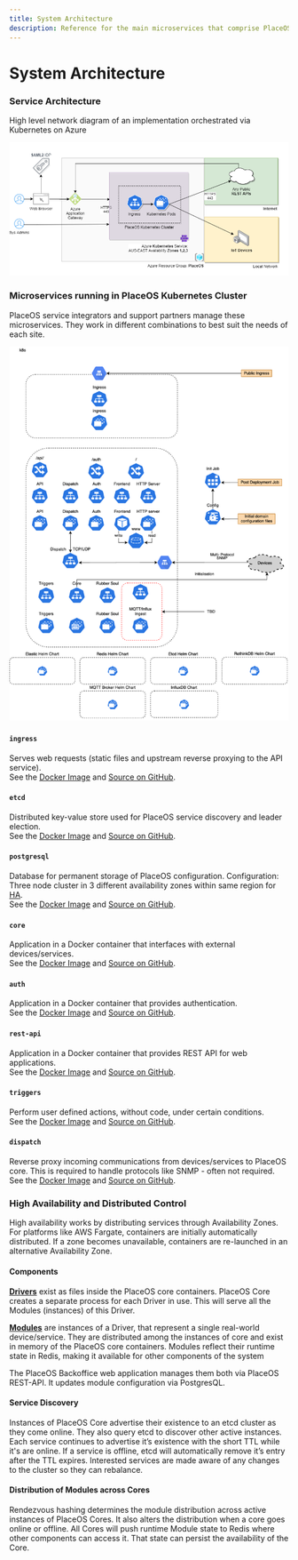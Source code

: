 ```yaml
---
title: System Architecture
description: Reference for the main microservices that comprise PlaceOS
---
```


# System Architecture

### Service Architecture

High level network diagram of an implementation orchestrated via Kubernetes on Azure

![High level diagram](assets/k8s-high-level.png)

### Microservices running in PlaceOS Kubernetes Cluster <a href="#microservices" id="microservices"></a>

PlaceOS service integrators and support partners manage these microservices. They work in different combinations to best suit the needs of each site.

![Kubernetes diagram](assets/k8s-components.png)

#### `ingress`

Serves web requests (static files and upstream reverse proxying to the API service).\
See the [Docker Image](https://hub.docker.com/r/yobasystems/alpine-nginx) and [Source on GitHub](https://github.com/nginx/nginx).

#### `etcd`

Distributed key-value store used for PlaceOS service discovery and leader election.\
See the [Docker Image](https://hub.docker.com/r/bitnami/etcd) and [Source on GitHub](https://github.com/etcd-io/etcd).

#### `postgresql`

Database for permanent storage of PlaceOS configuration. Configuration: Three node cluster in 3 different availability zones within same region for [HA](system-architecture.md#HADC).\
See the [Docker Image](https://hub.docker.com/\_/rethinkdb) and [Source on GitHub](https://github.com/rethinkdb/rethinkdb).

#### `core`

Application in a Docker container that interfaces with external devices/services.\
See the [Docker Image](https://hub.docker.com/r/placeos/core) and [Source on GitHub](https://github.com/PlaceOS/core).

#### `auth`

Application in a Docker container that provides authentication.\
See the [Docker Image](https://hub.docker.com/r/placeos/auth) and [Source on GitHub](https://github.com/PlaceOS/auth).

#### `rest-api`

Application in a Docker container that provides REST API for web applications.\
See the [Docker Image](https://hub.docker.com/r/placeos/rest-api) and [Source on GitHub](https://github.com/PlaceOS/rest-api).

#### `triggers`

Perform user defined actions, without code, under certain conditions.\
See the [Docker Image](https://hub.docker.com/r/placeos/triggers) and [Source on GitHub](https://github.com/PlaceOS/triggers).

#### `dispatch`

Reverse proxy incoming communications from devices/services to PlaceOS core. This is required to handle protocols like SNMP - often not required.\
See the [Docker Image](https://hub.docker.com/r/placeos/dispatch) and [Source on GitHub](https://github.com/PlaceOS/dispatch).

### High Availability and Distributed Control <a href="#hadc" id="hadc"></a>

High availability works by distributing services through Availability Zones. For platforms like AWS Fargate, containers are initially automatically distributed. If a zone becomes unavailable, containers are re-launched in an alternative Availability Zone.

#### Components

[**Drivers**](overview/drivers.md) exist as files inside the PlaceOS core containers. PlaceOS Core creates a separate process for each Driver in use. This will serve all the Modules (instances) of this Driver.

[**Modules**](overview/modules.md) are instances of a Driver, that represent a single real-world device/service. They are distributed among the instances of core and exist in memory of the PlaceOS core containers. Modules reflect their runtime state in Redis, making it available for other components of the system

The PlaceOS Backoffice web application manages them both via PlaceOS REST-API. It updates module configuration via PostgresQL.

#### Service Discovery

Instances of PlaceOS Core advertise their existence to an etcd cluster as they come online. They also query etcd to discover other active instances. Each service continues to advertise it’s existence with the short TTL while it's are online. If a service is offline, etcd will automatically remove it’s entry after the TTL expires. Interested services are made aware of any changes to the cluster so they can rebalance.

#### Distribution of Modules across Cores <a href="#multi-core" id="multi-core"></a>

Rendezvous hashing determines the module distribution across active instances of PlaceOS Cores. It also alters the distribution when a core goes online or offline. All Cores will push runtime Module state to Redis where other components can access it. That state can persist the availability of the Core.
